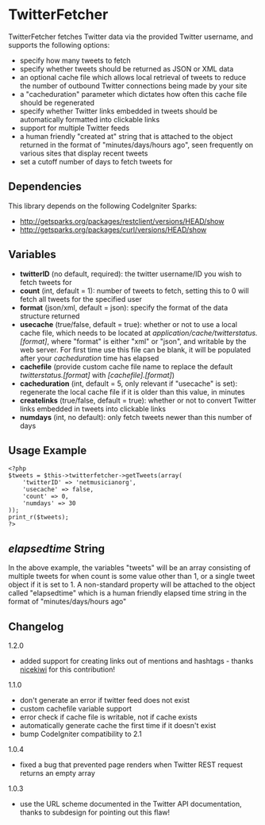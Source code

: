 TwitterFetcher
==============

TwitterFetcher fetches Twitter data via the provided Twitter username, and supports the following options:

- specify how many tweets to fetch
- specify whether tweets should be returned as JSON or XML data
- an optional cache file which allows local retrieval of tweets to reduce the number of outbound Twitter connections being made by your site
- a "cacheduration" parameter which dictates how often this cache file should be regenerated
- specify whether Twitter links embedded in tweets should be automatically formatted into clickable links
- support for multiple Twitter feeds
- a human friendly "created at" string that is attached to the object returned in the format of "minutes/days/hours ago", seen frequently on various sites that display recent tweets
- set a cutoff number of days to fetch tweets for

Dependencies
------------

This library depends on the following CodeIgniter Sparks:

- http://getsparks.org/packages/restclient/versions/HEAD/show
- http://getsparks.org/packages/curl/versions/HEAD/show


Variables
---------

- **twitterID** (no default, required): the twitter username/ID you wish to fetch tweets for
- **count** (int, default = 1): number of tweets to fetch, setting this to 0 will fetch all tweets for the specified user
- **format** (json/xml, default = json): specify the format of the data structure returned
- **usecache** (true/false, default = true): whether or not to use a local cache file, which needs to be located at *application/cache/twitterstatus.[format]*, where "format" is either "xml" or "json", and writable by the web server. For first time use this file can be blank, it will be populated after your *cacheduration* time has elapsed
- **cachefile** (provide custom cache file name to replace the default *twitterstatus.[format]* with *[cachefile].[format]*)
- **cacheduration** (int, default = 5, only relevant if "usecache" is set): regenerate the local cache file if it is older than this value, in minutes
- **createlinks** (true/false, default = true): whether or not to convert Twitter links embedded in tweets into clickable links
- **numdays** (int, no default): only fetch tweets newer than this number of days

Usage Example
-------------

	<?php
	$tweets = $this->twitterfetcher->getTweets(array(
		'twitterID' => 'netmusicianorg',
		'usecache' => false,
		'count' => 0,
		'numdays' => 30
	));
	print_r($tweets);
	?>

*elapsedtime* String
--------------------

In the above example, the variables "tweets" will be an array consisting of multiple tweets for when count is some value other than 1, or a single tweet object if it is set to 1. A non-standard property will be attached to the object called "elapsedtime" which is a human friendly elapsed time string in the format of "minutes/days/hours ago"


Changelog
----------

1.2.0

- added support for creating links out of mentions and hashtags - thanks [nicekiwi](https://github.com/nicekiwi) for this contribution!

1.1.0

- don't generate an error if twitter feed does not exist
- custom cachefile variable support
- error check if cache file is writable, not if cache exists
- automatically generate cache the first time if it doesn't exist
- bump CodeIgniter compatibility to 2.1

1.0.4

- fixed a bug that prevented page renders when Twitter REST request returns an empty array

1.0.3

- use the URL scheme documented in the Twitter API documentation, thanks to subdesign for pointing out this flaw!
